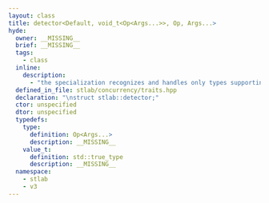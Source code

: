 ```yaml
---
layout: class
title: detector<Default, void_t<Op<Args...>>, Op, Args...>
hyde:
  owner: __MISSING__
  brief: __MISSING__
  tags:
    - class
  inline:
    description:
      - "the specialization recognizes and handles only types supporting Op:"
  defined_in_file: stlab/concurrency/traits.hpp
  declaration: "\nstruct stlab::detector;"
  ctor: unspecified
  dtor: unspecified
  typedefs:
    type:
      definition: Op<Args...>
      description: __MISSING__
    value_t:
      definition: std::true_type
      description: __MISSING__
  namespace:
    - stlab
    - v3
---
```

